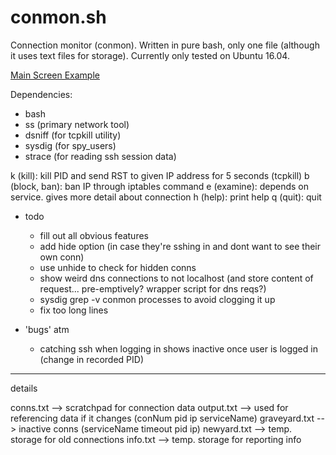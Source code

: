 # conmon.sh

Connection monitor (conmon). Written in pure bash, only one file (although it uses text files for storage). 
Currently only tested on Ubuntu 16.04.

[Main Screen Example](img/screenshot1.png)

Dependencies:
- bash
- ss (primary network tool)
- dsniff (for tcpkill utility)
- sysdig (for spy_users)
- strace (for reading ssh session data)

k (kill): kill PID and send RST to given IP address for 5 seconds (tcpkill)
b (block, ban): ban IP through iptables command
e (examine): depends on service. gives more detail about connection
h (help): print help
q (quit): quit

- todo
	- fill out all obvious features
	- add hide option (in case they're sshing in and dont want to see their own conn)
	- use unhide to check for hidden conns
	- show weird dns connections to not localhost (and store content of request... pre-emptively? wrapper script for dns reqs?)
	- sysdig grep -v conmon processes to avoid clogging it up
	- fix too long lines

- 'bugs' atm
	- catching ssh when logging in shows inactive once user is logged in (change in recorded PID)
	
	
----

details

conns.txt --> scratchpad for connection data
output.txt --> used for referencing data if it changes (conNum pid ip serviceName)
graveyard.txt --> inactive conns (serviceName timeout pid ip)
newyard.txt --> temp. storage for old connections
info.txt --> temp. storage for reporting info

